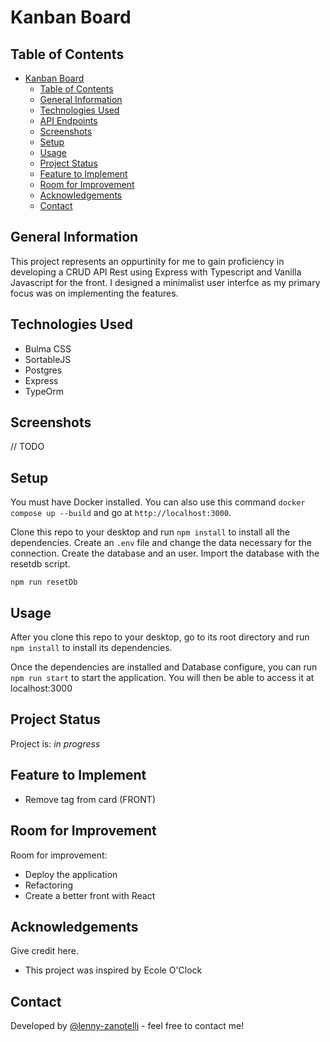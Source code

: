 # Kanban Board

## Table of Contents

- [Kanban Board](#kanban-board)
  - [Table of Contents](#table-of-contents)
  - [General Information](#general-information)
  - [Technologies Used](#technologies-used)
  - [API Endpoints](./API_endpoints.md)
  - [Screenshots](#screenshots)
  - [Setup](#setup)
  - [Usage](#usage)
  - [Project Status](#project-status)
  - [Feature to Implement](#feature-to-implement)
  - [Room for Improvement](#room-for-improvement)
  - [Acknowledgements](#acknowledgements)
  - [Contact](#contact)

## General Information

This project represents an oppurtinity for me to gain proficiency in developing a CRUD API Rest using Express with Typescript and Vanilla Javascript for the front.
I designed a minimalist user interfce as my primary focus was on implementing the features.

## Technologies Used

- Bulma CSS
- SortableJS
- Postgres
- Express
- TypeOrm

## Screenshots

// TODO

## Setup

You must have Docker installed.
You can also use this command `docker compose up --build` and go at `http://localhost:3000`.

Clone this repo to your desktop and run `npm install` to install all the dependencies.
Create an `.env` file and change the data necessary for the connection.
Create the database and an user.
Import the database with the resetdb script.

`npm run resetDb`

## Usage

After you clone this repo to your desktop, go to its root directory and run `npm install` to install its dependencies.

Once the dependencies are installed and Database configure, you can run `npm run start` to start the application. You will then be able to access it at localhost:3000

## Project Status

Project is: _in progress_

## Feature to Implement

- Remove tag from card (FRONT)

## Room for Improvement

Room for improvement:

- Deploy the application
- Refactoring
- Create a better front with React

## Acknowledgements

Give credit here.

- This project was inspired by Ecole O'Clock

## Contact

Developed by [@lenny-zanotelli](https://www.linkedin.com/in/lenny-zanotelli/) - feel free to contact me!
